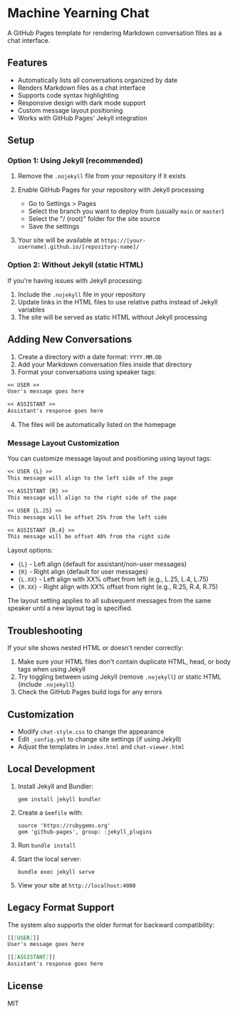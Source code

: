 # Machine Yearning Chat

A GitHub Pages template for rendering Markdown conversation files as a chat interface.

## Features

- Automatically lists all conversations organized by date
- Renders Markdown files as a chat interface
- Supports code syntax highlighting
- Responsive design with dark mode support
- Custom message layout positioning
- Works with GitHub Pages' Jekyll integration

## Setup

### Option 1: Using Jekyll (recommended)

1. Remove the `.nojekyll` file from your repository if it exists
2. Enable GitHub Pages for your repository with Jekyll processing
   - Go to Settings > Pages
   - Select the branch you want to deploy from (usually `main` or `master`)
   - Select the "/ (root)" folder for the site source
   - Save the settings

3. Your site will be available at `https://[your-username].github.io/[repository-name]/`

### Option 2: Without Jekyll (static HTML)

If you're having issues with Jekyll processing:

1. Include the `.nojekyll` file in your repository
2. Update links in the HTML files to use relative paths instead of Jekyll variables
3. The site will be served as static HTML without Jekyll processing

## Adding New Conversations

1. Create a directory with a date format: `YYYY.MM.DD`
2. Add your Markdown conversation files inside that directory
3. Format your conversations using speaker tags:

```markdown
<< USER >>
User's message goes here

<< ASSISTANT >>
Assistant's response goes here
```

4. The files will be automatically listed on the homepage

### Message Layout Customization

You can customize message layout and positioning using layout tags:

```markdown
<< USER {L} >>
This message will align to the left side of the page

<< ASSISTANT {R} >>
This message will align to the right side of the page

<< USER {L.25} >>
This message will be offset 25% from the left side

<< ASSISTANT {R.4} >>
This message will be offset 40% from the right side
```

Layout options:
- `{L}` - Left align (default for assistant/non-user messages)
- `{R}` - Right align (default for user messages)
- `{L.XX}` - Left align with XX% offset from left (e.g., L.25, L.4, L.75)
- `{R.XX}` - Right align with XX% offset from right (e.g., R.25, R.4, R.75)

The layout setting applies to all subsequent messages from the same speaker until a new layout tag is specified.

## Troubleshooting

If your site shows nested HTML or doesn't render correctly:

1. Make sure your HTML files don't contain duplicate HTML, head, or body tags when using Jekyll
2. Try toggling between using Jekyll (remove `.nojekyll`) or static HTML (include `.nojekyll`)
3. Check the GitHub Pages build logs for any errors

## Customization

- Modify `chat-style.css` to change the appearance
- Edit `_config.yml` to change site settings (if using Jekyll)
- Adjust the templates in `index.html` and `chat-viewer.html`

## Local Development

1. Install Jekyll and Bundler:
   ```
   gem install jekyll bundler
   ```

2. Create a `Gemfile` with:
   ```
   source 'https://rubygems.org'
   gem 'github-pages', group: :jekyll_plugins
   ```

3. Run `bundle install`

4. Start the local server:
   ```
   bundle exec jekyll serve
   ```

5. View your site at `http://localhost:4000`

## Legacy Format Support

The system also supports the older format for backward compatibility:

```markdown
[[[USER]]]
User's message goes here

[[[ASSISTANT]]]
Assistant's response goes here
```

## License

MIT  
